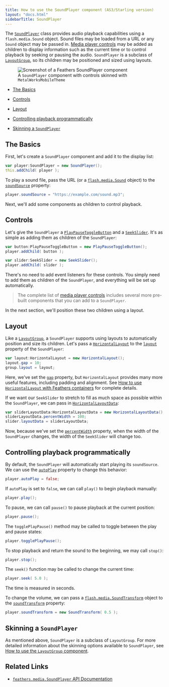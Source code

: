 ```yaml
---
title: How to use the SoundPlayer component (AS3/Starling version)
layout: "docs.html"
sidebarTitle: SoundPlayer
---
```


The [`SoundPlayer`](/api-reference/feathers/media/SoundPlayer.html) class provides audio playback capabilities using a `flash.media.Sound` object. Sound files may be loaded from a URL or any `Sound` object may be passed in. [Media player controls](./media-player-controls.md) may be added as children to display information such as the current time or to control playback by seeking or pausing the audio. `SoundPlayer` is a subclass of [`LayoutGroup`](./layout-group.md), so its children may be positioned and sized using layouts.

<figure>
<img src="/learn/as3-starling/images/sound-player.png" srcset="/learn/as3-starling/images/sound-player@2x.png 2x" alt="Screenshot of a Feathers SoundPlayer component" />
<figcaption>A <code>SoundPlayer</code> component with controls skinned with <code>MetalWorksMobileTheme</code></figcaption>
</figure>

- [The Basics](#the-basics)

- [Controls](#controls)

- [Layout](#layout)

- [Controlling playback programmatically](#controlling-playback-programatically)

- [Skinning a `SoundPlayer`](#skinning-a-soundplayer)

## The Basics

First, let's create a `SoundPlayer` component and add it to the display list:

```actionscript
var player:SoundPlayer = new SoundPlayer();
this.addChild( player );
```

To play a sound file, pass the URL (or a [`flash.media.Sound`](https://airsdk.dev/reference/actionscript/3.0/flash/media/Sound.html) object) to the [`soundSource`](/api-reference/feathers/media/SoundPlayer.html#soundSource) property:

```actionscript
player.soundSource = "https://example.com/sound.mp3";
```

Next, we'll add some components as children to control playback.

## Controls

Let's give the `SoundPlayer` a [`PlayPauseToggleButton`](/api-reference/feathers/media/PlayPauseToggleButton.html) and a [`SeekSlider`](/api-reference/feathers/media/SeekSlider.html). It's as simple as adding them as children of the `SoundPlayer`:

```actionscript
var button:PlayPauseToggleButton = new PlayPauseToggleButton();
player.addChild( button );

var slider:SeekSlider = new SeekSlider();
player.addChild( slider );
```

There's no need to add event listeners for these controls. You simply need to add them as children of the `SoundPlayer`, and everything will be set up automatically.

> The complete list of [media player controls](./media-player-controls.md) includes several more pre-built components that you can add to a `SoundPlayer`.

In the next section, we'll position these two children using a layout.

## Layout

Like a [`LayoutGroup`](./layout-group.md), a `SoundPlayer` supports using layouts to automatically position and size its children. Let's pass a [`HorizontalLayout`](/api-reference/feathers/layout/HorizontalLayout.html) to the [`layout`](/api-reference/feathers/controls/LayoutGroup.html#layout) property of the `SoundPlayer`:

```actionscript
var layout:HorizontalLayout = new HorizontalLayout();
layout.gap = 10;
group.layout = layout;
```

Here, we've set the [`gap`](/api-reference/feathers/layout/HorizontalLayout.html#gap) property, but `HorizontalLayout` provides many more useful features, including padding and alignment. See [How to use `HorizontalLayout` with Feathers containers](./horizontal-layout.md) for complete details.

If we want our `SeekSlider` to stretch to fill as much space as possible within the `SoundPlayer`, we can pass in [`HorizontalLayoutData`](/api-reference/feathers/layout/HorizontalLayoutData.html):

```actionscript
var sliderLayoutData:HorizontalLayoutData = new HorizontalLayoutData();
sliderLayoutData.percentWidth = 100;
slider.layoutData = sliderLayoutData;
```

Now, because we've set the [`percentWidth`](/api-reference/feathers/layout/HorizontalLayoutData.html#percentWidth) property, when the width of the `SoundPlayer` changes, the width of the `SeekSlider` will change too.

## Controlling playback programmatically

By default, the `SoundPlayer` will automatically start playing its `soundSource`. We can use the [`autoPlay`](/api-reference/feathers/media/SoundPlayer.html#autoPlay) property to change this behavior:

```actionscript
player.autoPlay = false;
```

If `autoPlay` is set to `false`, we can call `play()` to begin playback manually:

```actionscript
player.play();
```

To pause, we can call `pause()` to pause playback at the current position:

```actionscript
player.pause();
```

The `togglePlayPause()` method may be called to toggle between the play and pause states:

```actionscript
player.togglePlayPause();
```

To stop playback and return the sound to the beginning, we may call `stop()`:

```actionscript
player.stop();
```

The `seek()` function may be called to change the current time:

```actionscript
player.seek( 5.0 );
```

The time is measured in seconds.

To change the volume, we can pass a [`flash.media.SoundTransform`](https://airsdk.dev/reference/actionscript/3.0/flash/media/SoundTransform.html) object to the [`soundTransform`](/api-reference/feathers/media/SoundPlayer.html#soundTransform) property:

```actionscript
player.soundTransform = new SoundTransform( 0.5 );
```

## Skinning a `SoundPlayer`

As mentioned above, `SoundPlayer` is a subclass of `LayoutGroup`. For more detailed information about the skinning options available to `SoundPlayer`, see [How to use the `LayoutGroup` component](./layout-group.md).

## Related Links

- [`feathers.media.SoundPlayer` API Documentation](/api-reference/feathers/media/SoundPlayer.html)
